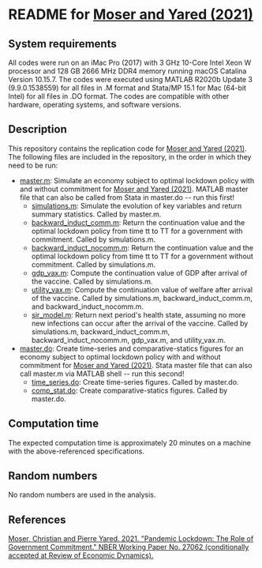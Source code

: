# README for [Moser and Yared (2021)](https://www.nber.org/papers/w27062)


## System requirements

All codes were run on an iMac Pro (2017) with 3 GHz 10-Core Intel Xeon W processor and 128 GB 2666 MHz DDR4 memory running macOS Catalina Version 10.15.7. The codes were executed using MATLAB R2020b Update 3 (9.9.0.1538559) for all files in .M format and Stata/MP 15.1 for Mac (64-bit Intel) for all files in .DO format. The codes are compatible with other hardware, operating systems, and software versions.


## Description

This repository contains the replication code for [Moser and Yared (2021)](https://www.nber.org/papers/w27062). The following files are included in the repository, in the order in which they need to be run:

- [master.m](master.m): Simulate an economy subject to optimal lockdown policy with and without commitment for [Moser and Yared (2021)](https://www.nber.org/papers/w27062). MATLAB master file that can also be called from Stata in master.do -- run this first!
   - [simulations.m](simulations.m): Simulate the evolution of key variables and return summary statistics. Called by master.m.
   - [backward_induct_comm.m](backward_induct_comm.m): Return the continuation value and the optimal lockdown policy from time tt to TT for a government with commitment. Called by simulations.m.
   - [backward_induct_nocomm.m](backward_induct_nocomm.m): Return the continuation value and the optimal lockdown policy from time tt to TT for a government without commitment. Called by simulations.m.
   - [gdp_vax.m](gdp_vax.m): Compute the continuation value of GDP after arrival of the vaccine. Called by simulations.m.
   - [utility_vax.m](utility_vax.m): Compute the continuation value of welfare after arrival of the vaccine. Called by simulations.m, backward_induct_comm.m, and backward_induct_nocomm.m.
   - [sir_model.m](sir_model.m): Return next period's health state, assuming no more new infections can occur after the arrival of the vaccine. Called by simulations.m, backward_induct_comm.m, backward_induct_nocomm.m, gdp_vax.m, and utility_vax.m.
- [master.do](master.do): Create time-series and comparative-statics figures for an economy subject to optimal lockdown policy with and without commitment for [Moser and Yared (2021)](https://www.nber.org/papers/w27062). Stata master file that can also call master.m via MATLAB shell -- run this second!
   - [time_series.do](time_series.do): Create time-series figures. Called by master.do.
   - [comp_stat.do](comp_stat.do): Create comparative-statics figures. Called by master.do.


## Computation time

The expected computation time is approximately 20 minutes on a machine with the above-referenced specifications.


## Random numbers

No random numbers are used in the analysis.


## References

[Moser, Christian and Pierre Yared. 2021. "Pandemic Lockdown: The Role of Government Commitment." NBER Working Paper No. 27062 (conditionally accepted at Review of Economic Dynamics).](https://www.nber.org/papers/w27062)

